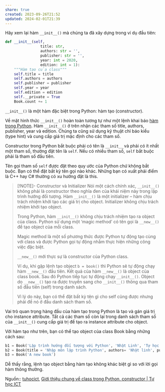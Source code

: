 ```yaml
---
share: true
created: 2023-09-26T21:52
updated: 2024-02-01T21:39
---
```


Hãy xem lại hàm `__init__()` mà chúng ta đã xây dựng trong ví dụ đầu tiên:

```python
def __init__(self, 
                title: str,
                authors: str = '',
                publisher: str = '',
                year: int = 2020,
                edition: int = 1):
    """Hàm tạo của class"""
    self.title = title
    self.authors = authors
    self.publisher = publisher
    self.year = year
    self.edition = edition
    self.__private = True
    Book.count += 1
```
`__init__()` là một hàm đặc biệt trong Python: hàm tạo (constructor).

Về mặt hình thức `__init__()` hoàn toàn tương tự như một lệnh khai báo [hàm trong Python](https://tuhocict.com/function-ham-trong-python/). Hàm `__init__()` ở trên nhận các tham số title, authors, publisher, year và edition. Chúng ta cũng sử dụng kỹ thuật chỉ báo kiểu (type hint) và cung cấp giá trị mặc định cho các tham số.

Constructor trong Python bắt buộc phải có tên là `__init__` và phải có ít nhất một tham số, thường đặt tên là `self`. Nếu có nhiều tham số, `self` bắt buộc phải là tham số đầu tiên.

Tên gọi tham số `self` được đặt theo quy ước của Python chứ không bắt buộc. Bạn có thể đặt bất kỳ tên gọi nào khác. Những bạn có xuất phải điểm là C++ hay C# thường có xu hướng đặt là this.


> [!NOTE]- Constructor và Initializer
> Nói một cách chính xác, `__init__()` không phải là constructor theo nghĩa đen của khái niệm này trong lập trình hướng đối tượng. Hàm `__init__()` là một initializer – hàm chịu trách nhiệm khởi tạo các giá trị cho object. Initializer không chịu trách nhiệm khởi tạo object.
> 
> Trong Python, hàm `__init__()` không chịu trách nhiệm tạo ra object của class. Python sử dụng một ‘magic method’ có tên gọi là `__new__()` để tạo object của mỗi class.
> 
> Magic method là một số phương thức được Python tự động tạo cùng với class và được Python gọi tự động nhằm thực hiện những công việc đặc biệt.
> 
> `__new__()` mới thực sự là constructor của Python class.
> 
> Ví dụ, khi gặp lệnh tạo object `b = book()` thì Python sẽ tự động chạy hàm `__new__()` đầu tiên. Kết quả của hàm `__new__()` là object của class book. Sau đó Python tiếp tục tự động chạy `__init__()`. Object do `__new__()` tạo ra được truyền sang cho `__init__()` thông qua tham số đầu tiên (self) trong danh sách.
> 
> Vì lý do này, bạn có thể đặt bất kỳ tên gì cho self cũng được nhưng phải để nó ở đầu danh sách tham số.
> 
Vai trò quan trọng hàng đầu của hàm tạo trong Python là tạo và gán giá trị cho instance attribute. Tất cả các tham số còn lại trong danh sách tham số của `__init__()` cung cấp giá trị để tạo ra instance attribute cho object.

Với hàm tạo như trên, bạn có thể tạo object của class Book bằng những cách sau:

```python
b1 = Book('Lập trình hướng đối tượng với Python', 'Nhật Linh', 'Tự học ICT', 2022, 2)
b2 = Book(title = 'Nhập môn lập trình Python', authors= 'Nhật linh', publisher= 'Tự học ICT')
b3 = Book('A new book')
```

Dễ thấy rằng, lệnh tạo object bằng hàm tạo không khác biệt gì so với lời gọi hàm thông thường.

Nguồn:: [tuhocict](../../../%CE%9E%20Ngu%E1%BB%93n%20v%C3%A0%20t%C3%A0i%20nguy%C3%AAn%20h%E1%BB%97%20tr%E1%BB%A3/%CE%9E%20Ngu%E1%BB%93n/tuhocict.md), [Giới thiệu chung về class trong Python, constructor | Tự học ICT](https://tuhocict.com/class-trong-python-khai-niem-khai-bao/)

